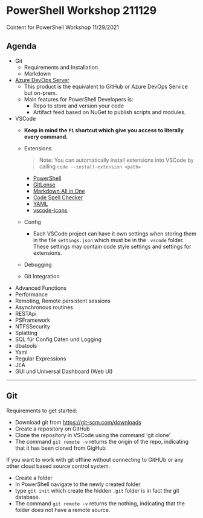 # PowerShell Workshop 211129
Content for PowerShell Workshop 11/29/2021

## Agenda

- Git
  - Requirements and Installation
  - Markdown
- [Azure DevOps Server](https://azure.microsoft.com/en-us/services/devops/server/)
  - This product is the equivalent to GitHub or Azure DevOps Service but on-prem.
  - Main features for PowerShell Developers is:
    - Repo to store and version your code
    - Artifact feed based on NuGet to publish scripts and modules.
- VSCode
  - **Keep in mind the ```F1``` shortcut which give you access to literally every command.**  
  - Extensions
    > Note: You can automatically install extensions into VSCode by calling ```code --install-extension <path>```
    - [PowerShell](https://marketplace.visualstudio.com/items?itemName=ms-vscode.PowerShell)
    - [GitLense](https://marketplace.visualstudio.com/items?itemName=eamodio.gitlens)
    - [Markdown All in One](https://marketplace.visualstudio.com/items?itemName=yzhang.markdown-all-in-one)
    - [Code Spell Checker](https://marketplace.visualstudio.com/items?itemName=streetsidesoftware.code-spell-checker)
    - [YAML](https://marketplace.visualstudio.com/items?itemName=redhat.vscode-yaml)
    - [vscode-icons](https://marketplace.visualstudio.com/items?itemName=vscode-icons-team.vscode-icons)
  - Config
    - Each VSCode project can have it own settings when storing them in the file ```settings.json``` which must be in the ```.vscode``` folder. These settings may contain code style settings and settings for extensions.
    
  - Debugging
  - Git Integration
-	Advanced Functions
-	Performance
  - Remoting, Remote persistent sessions
-	Asynchronous routines
-	RESTApi
-	PSFramework
-	NTFSSecurity
-	Splatting
-	SQL für Config Daten und Logging
  - dbatools
-	Yaml
-	Regular Expressions
-	JEA
-	GUI und Universal Dashboard (Web UI)

---

## Git

Requirements to get started:
- Download git from https://git-scm.com/downloads
- Create a repository on GitHub
- Clone the repository in VSCode using the command 'git clone'
- The command ```git remote -v``` returns the origin of the repo, indicating that it has been cloned from GigHub

If you want to work with git offline without connecting to GitHUb or any other cloud based source control system.
- Create a folder
- In PowerShell navigate to the newly created folder
- type ```git init``` which create the hidden ```.git``` folder is in fact the git database.
- The command ```git remote -v``` returns the nothing, indicating that the folder does not have a remote source.
